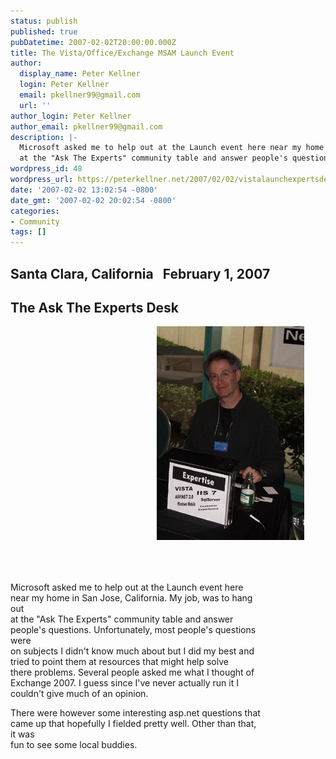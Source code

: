 ```yaml
---
status: publish
published: true
pubDatetime: 2007-02-02T20:00:00.000Z
title: The Vista/Office/Exchange MSAM Launch Event
author:
  display_name: Peter Kellner
  login: Peter Kellner
  email: pkellner99@gmail.com
  url: ''
author_login: Peter Kellner
author_email: pkellner99@gmail.com
description: |-
  Microsoft asked me to help out at the Launch event here near my home in San Jose, California.  My job, was to hang out
  at the "Ask The Experts" community table and answer people's questions.
wordpress_id: 48
wordpress_url: https://peterkellner.net/2007/02/02/vistalaunchexpertsdesk/
date: '2007-02-02 13:02:54 -0800'
date_gmt: '2007-02-02 20:02:54 -0800'
categories:
- Community
tags: []
---
```

<h2 class="style1">Santa Clara, California&#160;&#160; February 1, 2007</h2>
<h2 class="style1">The Ask The Experts Desk</h2>
<div style="margin: 0px 20px; width: 250px; float: right"><img alt="Ask Experts Desk" src="/wp/wp-content/uploads/2007/02/VistaLaunch1.jpg" width="236" height="342" /> </div>
<div style="margin-top: 50px; float: left; width: 400px">
<p>Microsoft asked me to help out at the Launch event here near my home in San Jose, California. My job, was to hang out      <br />at the &quot;Ask The Experts&quot; community table and answer people's questions. Unfortunately, most people's questions were       <br />on subjects I didn't know much about but I did my best and tried to point them at resources that might help solve       <br />there problems. Several people asked me what I thought of Exchange 2007. I guess since I've never actually run it I       <br />couldn't give much of an opinion.</p>
<p>There were however some interesting asp.net questions that came up that hopefully I fielded pretty well. Other than that, it was      <br />fun to see some local buddies.</p>
</p></div>
